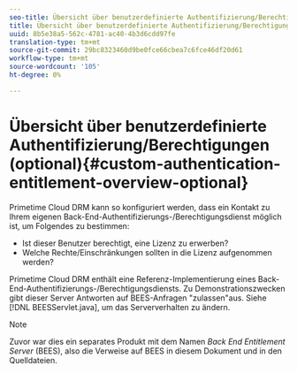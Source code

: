 ```yaml
---
seo-title: Übersicht über benutzerdefinierte Authentifizierung/Berechtigungen (optional)
title: Übersicht über benutzerdefinierte Authentifizierung/Berechtigungen (optional)
uuid: 8b5e38a5-562c-4781-ac40-4b3d6cdd97fe
translation-type: tm+mt
source-git-commit: 29bc8323460d9be0fce66cbea7c6fce46df20d61
workflow-type: tm+mt
source-wordcount: '105'
ht-degree: 0%

---
```



# Übersicht über benutzerdefinierte Authentifizierung/Berechtigungen (optional){#custom-authentication-entitlement-overview-optional}

Primetime Cloud DRM kann so konfiguriert werden, dass ein Kontakt zu Ihrem eigenen Back-End-Authentifizierungs-/Berechtigungsdienst möglich ist, um Folgendes zu bestimmen:

* Ist dieser Benutzer berechtigt, eine Lizenz zu erwerben?
* Welche Rechte/Einschränkungen sollten in die Lizenz aufgenommen werden?

Primetime Cloud DRM enthält eine Referenz-Implementierung eines Back-End-Authentifizierungs-/Berechtigungsdiensts. Zu Demonstrationszwecken gibt dieser Server Antworten auf BEES-Anfragen &quot;zulassen&quot;aus. Siehe [!DNL BEESServlet.java], um das Serververhalten zu ändern.

>[!NOTE]
>
>Zuvor war dies ein separates Produkt mit dem Namen *Back End Entitlement Server* (BEES), also die Verweise auf BEES in diesem Dokument und in den Quelldateien.

